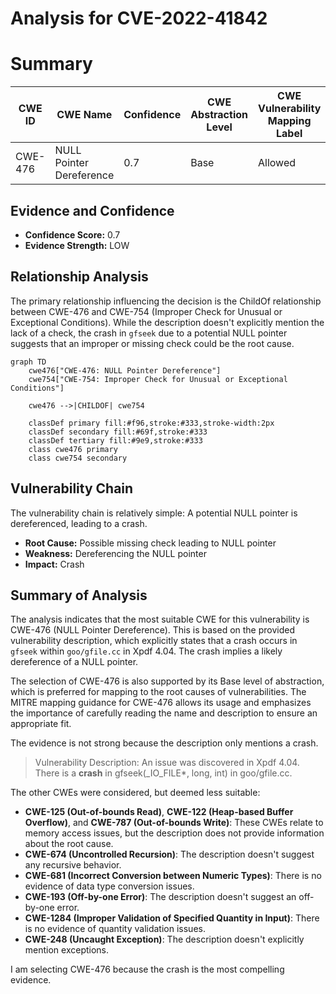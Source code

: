 # Analysis for CVE-2022-41842

# Summary
| CWE ID | CWE Name | Confidence | CWE Abstraction Level | CWE Vulnerability Mapping Label | CWE-Vulnerability Mapping Notes |
|---|---|---|---|---|---|
| CWE-476 | NULL Pointer Dereference | 0.7 | Base | Allowed | Primary CWE |

## Evidence and Confidence

*   **Confidence Score:** 0.7
*   **Evidence Strength:** LOW

## Relationship Analysis
The primary relationship influencing the decision is the ChildOf relationship between CWE-476 and CWE-754 (Improper Check for Unusual or Exceptional Conditions). While the description doesn't explicitly mention the lack of a check, the crash in `gfseek` due to a potential NULL pointer suggests that an improper or missing check could be the root cause.

```mermaid
graph TD
    cwe476["CWE-476: NULL Pointer Dereference"]
    cwe754["CWE-754: Improper Check for Unusual or Exceptional Conditions"]
    
    cwe476 -->|CHILDOF| cwe754
    
    classDef primary fill:#f96,stroke:#333,stroke-width:2px
    classDef secondary fill:#69f,stroke:#333
    classDef tertiary fill:#9e9,stroke:#333
    class cwe476 primary
    class cwe754 secondary
```

## Vulnerability Chain
The vulnerability chain is relatively simple: A potential NULL pointer is dereferenced, leading to a crash.
  - **Root Cause:** Possible missing check leading to NULL pointer
  - **Weakness:** Dereferencing the NULL pointer
  - **Impact:** Crash

## Summary of Analysis
The analysis indicates that the most suitable CWE for this vulnerability is CWE-476 (NULL Pointer Dereference). This is based on the provided vulnerability description, which explicitly states that a crash occurs in `gfseek` within `goo/gfile.cc` in Xpdf 4.04. The crash implies a likely dereference of a NULL pointer.

The selection of CWE-476 is also supported by its Base level of abstraction, which is preferred for mapping to the root causes of vulnerabilities. The MITRE mapping guidance for CWE-476 allows its usage and emphasizes the importance of carefully reading the name and description to ensure an appropriate fit.

The evidence is not strong because the description only mentions a crash.
> Vulnerability Description: An issue was discovered in Xpdf 4.04. There is a **crash** in gfseek(_IO_FILE*, long, int) in goo/gfile.cc.

The other CWEs were considered, but deemed less suitable:

*   **CWE-125 (Out-of-bounds Read)**, **CWE-122 (Heap-based Buffer Overflow)**, and **CWE-787 (Out-of-bounds Write)**: These CWEs relate to memory access issues, but the description does not provide information about the root cause.
*   **CWE-674 (Uncontrolled Recursion)**: The description doesn't suggest any recursive behavior.
*   **CWE-681 (Incorrect Conversion between Numeric Types)**: There is no evidence of data type conversion issues.
*   **CWE-193 (Off-by-one Error)**: The description doesn't suggest an off-by-one error.
*   **CWE-1284 (Improper Validation of Specified Quantity in Input)**: There is no evidence of quantity validation issues.
*   **CWE-248 (Uncaught Exception)**: The description doesn't explicitly mention exceptions.

I am selecting CWE-476 because the crash is the most compelling evidence.